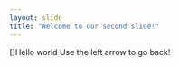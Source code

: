 ```yaml
---
layout: slide
title: "Welcome to our second slide!"
---
```

[]Hello world
Use the left arrow to go back!
